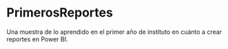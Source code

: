 # PrimerosReportes
Una muestra de lo aprendido en el primer año de instituto en cuánto a crear reportes en Power BI.
